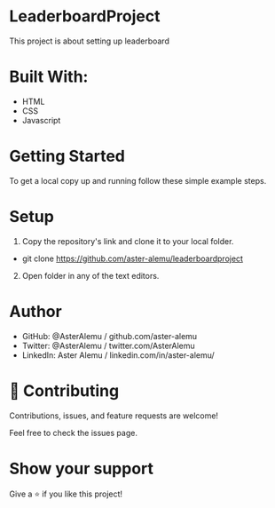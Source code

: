 # LeaderboardProject

This project is about setting up leaderboard

# Built With: 
- HTML
- CSS
- Javascript

# Getting Started


To get a local copy up and running follow these simple example steps.


# Setup
1. Copy the repository's link and clone it to your local folder.
- git clone https://github.com/aster-alemu/leaderboardproject
2. Open folder in any of the text editors.
# Author

- GitHub: @AsterAlemu / github.com/aster-alemu
- Twitter: @AsterAlemu / twitter.com/AsterAlemu
- LinkedIn: Aster Alemu / linkedin.com/in/aster-alemu/

# 🤝 Contributing
Contributions, issues, and feature requests are welcome!

Feel free to check the issues page.

# Show your support
Give a ⭐️ if you like this project!
